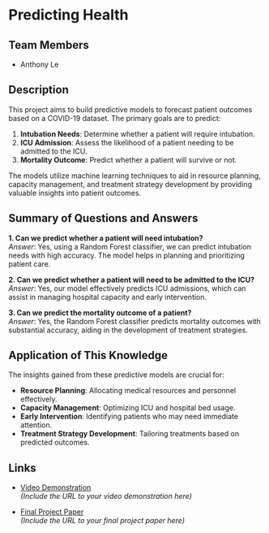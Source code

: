 # Predicting Health

## Team Members

- Anthony Le

## Description

This project aims to build predictive models to forecast patient outcomes based on a COVID-19 dataset. The primary goals are to predict:
1. **Intubation Needs**: Determine whether a patient will require intubation.
2. **ICU Admission**: Assess the likelihood of a patient needing to be admitted to the ICU.
3. **Mortality Outcome**: Predict whether a patient will survive or not.

The models utilize machine learning techniques to aid in resource planning, capacity management, and treatment strategy development by providing valuable insights into patient outcomes.

## Summary of Questions and Answers

**1. Can we predict whether a patient will need intubation?**  
   *Answer*: Yes, using a Random Forest classifier, we can predict intubation needs with high accuracy. The model helps in planning and prioritizing patient care.

**2. Can we predict whether a patient will need to be admitted to the ICU?**  
   *Answer*: Yes, our model effectively predicts ICU admissions, which can assist in managing hospital capacity and early intervention.

**3. Can we predict the mortality outcome of a patient?**  
   *Answer*: Yes, the Random Forest classifier predicts mortality outcomes with substantial accuracy, aiding in the development of treatment strategies.

## Application of This Knowledge

The insights gained from these predictive models are crucial for:
- **Resource Planning**: Allocating medical resources and personnel effectively.
- **Capacity Management**: Optimizing ICU and hospital bed usage.
- **Early Intervention**: Identifying patients who may need immediate attention.
- **Treatment Strategy Development**: Tailoring treatments based on predicted outcomes.

## Links

- [Video Demonstration](#)  
  *(Include the URL to your video demonstration here)*

- [Final Project Paper](#)  
  *(Include the URL to your final project paper here)*

